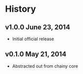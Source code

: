 # History

## v1.0.0 June 23, 2014
- Initial official release

## v0.1.0 May 21, 2014
- Abstracted out from chainy core
